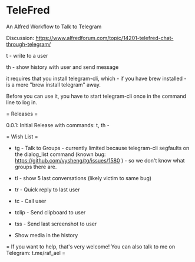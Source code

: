 # TeleFred
An Alfred Workflow to Talk to Telegram

Discussion: https://www.alfredforum.com/topic/14201-telefred-chat-through-telegram/

t - write to a user

th - show history with user and send message


it requires that you install telegram-cli, which - if you have brew installed - is a mere "brew install telegram" away.


Before you can use it, you have to start telegram-cli once in the command line to log in.


= Releases =

0.0.1: Initial Release with commands: t, th -


= Wish List =

- tg - Talk to Groups - currently limited because telegram-cli segfaults on the dialog_list command (known bug: https://github.com/vysheng/tg/issues/1580 ) - so we don't know what groups there are.

- tl - show 5 last conversations (likely victim to same bug)

- tr - Quick reply to last user

- tc - Call user

- tclip - Send clipboard to user

- tss - Send last screenshot to user

- Show media in the history


= If you want to help, that's very welcome! You can also talk to me on Telegram: t.me/raf_ael = 

